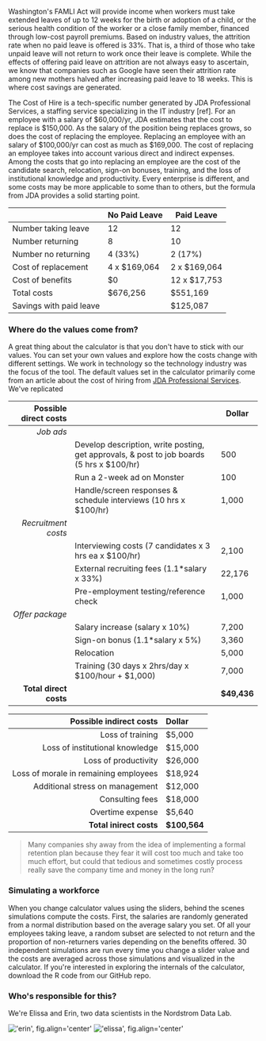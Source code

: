 <!--- !['example', fig.align = 'center'](images/example_scenario.png) -->

Washington's FAMLI Act will provide income when workers must take extended leaves of up to 12 weeks for the birth or adoption of a child, or the serious health condition of the worker or a close family member, financed through low-cost payroll premiums.  Based on industry values, the attrition rate when no paid leave is offered is 33%. That is, a third of those who take unpaid leave will not return to work once their leave is complete. While the effects of offering paid leave on attrition are not always easy to ascertain, we know that companies such as Google have seen their attrition rate among new mothers halved after increasing paid leave to 18 weeks.  This is where cost savings are generated.

The Cost of Hire is a tech-specific number generated by JDA Professional Services, a staffing service specializing in the IT industry [ref]. For an employee with a salary of $60,000/yr, JDA estimates that the cost to replace is $150,000. As the salary of the position being replaces grows,
so does the cost of replacing the employee. Replacing an employee with an salary of $100,000/yr can cost as much as $169,000.  The cost of replacing an employee takes into account various direct and indirect expenses.  Among the costs that go into replacing an employee are the cost of the candidate search, relocation, sign-on bonuses, training, and the loss of institutional knowledge and productivity. Every enterprise is different, and some costs may be more applicable to some than to others, but the formula from JDA provides a solid starting point.

|                     | No Paid Leave | Paid Leave   |
|---------------------|---------------|--------------|
| Number taking leave |       12      |      12      |
| Number returning    |       8       |      10      |
| Number no returning | 4 (33%)       | 2 (17%)      |
| Cost of replacement | 4 x $169,064  | 2 x $169,064 |
| Cost of benefits    | $0            | 12 x $17,753 |
| Total costs         | $676,256      | $551,169     |
| Savings with paid leave | | $125,087     |

### Where do the values come from?

A great thing about the calculator is that you don't have to stick with our values.  You can set your own values and explore how the costs change with different settings.  We work in technology so the technology industry was the focus of the tool.  The default values set in the calculator primarily come from an article about the cost of hiring from [JDA Professional Services](http://www.jdapsi.com/client/articles/coh).  We've replicated 

| Possible direct costs | | Dollar |
|------:|:-----|---------|
| *Job ads* | |
| | Develop description, write posting, get approvals, & post to job boards (5 hrs x $100/hr) | 500 | 
| | Run a 2-week ad on Monster | 100 | 
| | Handle/screen responses & schedule interviews (10 hrs x $100/hr) | 1,000 | 
| *Recruitment costs* | |
| | Interviewing costs (7 candidates x 3 hrs ea x $100/hr) | 2,100 | 
| | External recruiting fees (1.1*salary x 33%) | 22,176 | 
| | Pre-employment testing/reference check | 1,000 | 
| *Offer package* | |
| | Salary increase (salary x 10%) | 7,200 | 
| | Sign-on bonus (1.1*salary x 5%) | 3,360 | 
| | Relocation | 5,000 | 
| | Training (30 days x 2hrs/day x $100/hour + $1,000) | 7,000 | 
| **Total direct costs** | | **$49,436** | 

| Possible indirect costs | Dollar |
|------:|:-----|
| Loss of training | $5,000 |
| Loss of institutional knowledge | $15,000 |
| Loss of productivity | $26,000 |
| Loss of morale in remaining employees | $18,924 |
| Additional stress on management | $12,000 |
| Consulting fees | $18,000 |
| Overtime expense| $5,640 |
| **Total inirect costs** | **$100,564** | 

> Many companies shy away from the idea of implementing a formal retention plan because they fear it will cost too much and take too much effort, but could that tedious and sometimes costly process really save the company time and money in the long run?

### Simulating a workforce
 
When you change calculator values using the sliders, behind the scenes simulations compute the costs.  First, the salaries are randomly generated from a normal distribution based on the average salary you set.  Of all your employees taking leave, a random subset are selected to not return and the proportion of non-returners varies depending on the benefits offered.  30 independent simulations are run every time you change a slider value and the costs are averaged across those simulations and visualized in the calculator.  If you're interested in exploring the internals of the calculator, download the R code from our GitHub repo.

### Who's responsible for this?

We're Elissa and Erin, two data scientists in the Nordstrom Data Lab.

!['erin', fig.align='center'](images/Profile_erin.png)
!['elissa', fig.align='center'](images/Profile_elissa.png)

